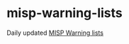 # misp-warning-lists
Daily updated [MISP Warning lists](https://github.com/MISP/misp-warninglists)

